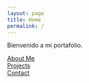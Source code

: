```yaml
---
layout: page
title: Home
permalink: /
---
```


Bienvenido a mi portafolio.

[About Me](about/)  
[Projects](projects/)  
[Contact](contact/)
